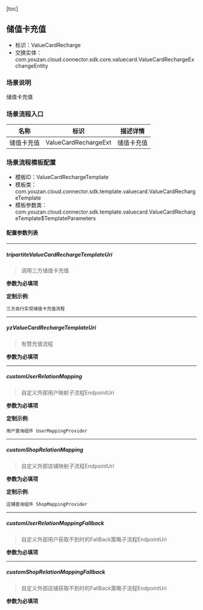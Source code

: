 [toc]

## 储值卡充值
- 标识：ValueCardRecharge
- 交换实体：com.youzan.cloud.connector.sdk.core.valuecard.ValueCardRechargeExchangeEntity
### 场景说明
储值卡充值
### 场景流程入口

名称 | 标识 | 描述详情
---|---|---
储值卡充值 | ValueCardRechargeExt | 储值卡充值

### 场景流程模板配置
- 模板ID：ValueCardRechargeTemplate
- 模板类：com.youzan.cloud.connector.sdk.template.valuecard.ValueCardRechargeTemplate
- 模板参数类：com.youzan.cloud.connector.sdk.template.valuecard.ValueCardRechargeTemplate$TemplateParameters

#### 配置参数列表

---
##### tripartiteValueCardRechargeTemplateUri
> 调用三方储值卡充值

**参数为必填项**


**定制示例**:
```
三方自行实现储值卡充值流程
```
---
##### yzValueCardRechargeTemplateUri
> 有赞充值流程

**参数为必填项**

---
##### customUserRelationMapping
> 自定义外部用户映射子流程EndpointUri

**参数为必填项**


**定制示例**:
```
用户查询组件 UserMappingProvider
```
---
##### customShopRelationMapping
> 自定义外部店铺映射子流程EndpointUri

**参数为必填项**


**定制示例**:
```
店铺查询组件 ShopMappingProvider
```
---
##### customUserRelationMappingFallback
> 自定义外部用户获取不到时的FallBack策略子流程EndpointUri

**参数为必填项**

---
##### customShopRelationMappingFallback
> 自定义外部店铺获取不到时的FallBack策略子流程EndpointUri

**参数为必填项**


